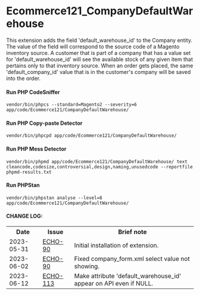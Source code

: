 # Ecommerce121_CompanyDefaultWarehouse

This extension adds the field 'default_warehouse_id' to the Company entity.
The value of the field will correspond to the source code of a Magento inventory source.
A customer that is part of a company that has a value set for 'default_warehouse_id' will see the available stock of any given item that pertains only to that inventory source.
When an order gets placed, the same 'default_company_id' value that is in the customer's company will be saved into the order.

#### Run PHP CodeSniffer

    vendor/bin/phpcs --standard=Magento2 --severity=6 app/code/Ecommerce121/CompanyDefaultWarehouse/

#### Run PHP Copy-paste Detector

    vendor/bin/phpcpd app/code/Ecommerce121/CompanyDefaultWarehouse/

#### Run PHP Mess Detector

    vendor/bin/phpmd app/code/Ecommerce121/CompanyDefaultWarehouse/ text cleancode,codesize,controversial,design,naming,unusedcode --reportfile phpmd-results.txt

#### Run PHPStan

    vendor/bin/phpstan analyse --level=8 app/code/Ecommerce121/CompanyDefaultWarehouse/

#### CHANGE LOG:
 <table>
  <tr>
    <th>Date</th>
    <th>Issue</th>
    <th>Brief note</th>
  </tr>
  <tr>
    <td>2023-05-31</td>
    <td><a href="https://jira.121ecommerce.co/browse/ECHO-90">ECHO-90</a></td>
    <td>Initial installation of extension.</td>
  </tr>
  <tr>
    <td>2023-06-02</td>
    <td><a href="https://jira.121ecommerce.co/browse/ECHO-90">ECHO-90</a></td>
    <td>Fixed company_form.xml select value not showing. </td>
  </tr>
  <tr>
    <td>2023-06-12</td>
    <td><a href="https://jira.121ecommerce.co/browse/ECHO-113">ECHO-113</a></td>
    <td>Make attribute 'default_warehouse_id' appear on API even if NULL. </td>
  </tr>
</table> 
